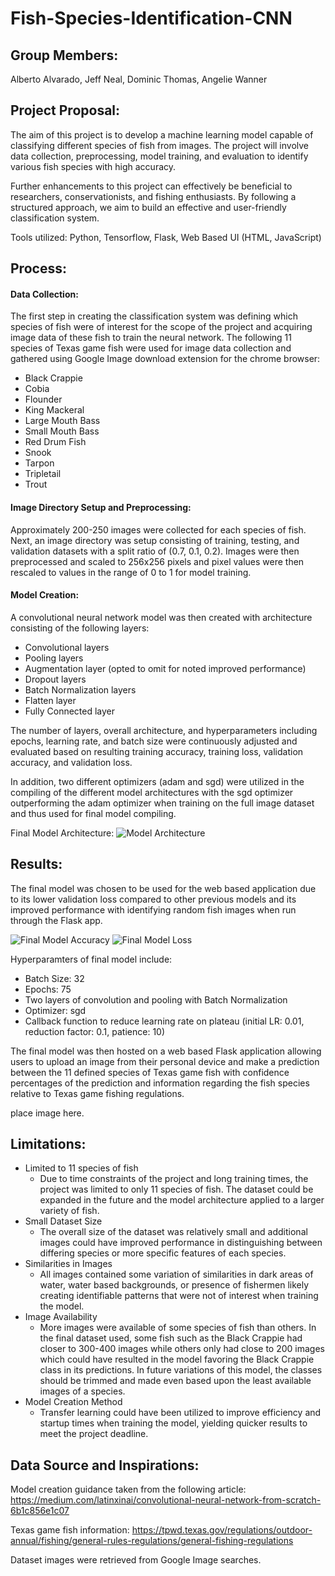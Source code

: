 # Fish-Species-Identification-CNN

## Group Members: 
Alberto Alvarado, Jeff Neal, Dominic Thomas, Angelie Wanner

## Project Proposal:
The aim of this project is to develop a machine learning model capable of classifying different species of fish from images. The project will involve data collection, preprocessing, model training, and evaluation to identify various fish species with high accuracy.

Further enhancements to this project can effectively be beneficial to researchers, conservationists, and fishing enthusiasts. By following a structured approach, we aim to build an effective and user-friendly classification system.

Tools utilized: Python, Tensorflow, Flask, Web Based UI (HTML, JavaScript) 

## Process:

#### Data Collection:

The first step in creating the classification system was defining which species of fish were of interest for the scope of the project and acquiring image data of these fish to train the neural network. The following 11 species of Texas game fish were used for image data collection and gathered using Google Image download extension for the chrome browser:

* Black Crappie
* Cobia
* Flounder
* King Mackeral
* Large Mouth Bass
* Small Mouth Bass
* Red Drum Fish
* Snook
* Tarpon
* Tripletail
* Trout

#### Image Directory Setup and Preprocessing:

Approximately 200-250 images were collected for each species of fish. Next, an image directory was setup consisting of training, testing, and validation datasets with a split ratio of (0.7, 0.1, 0.2). Images were then preprocessed and scaled to 256x256 pixels and pixel values were then rescaled to values in the range of 0 to 1 for model training.

#### Model Creation:

A convolutional neural network model was then created with architecture consisting of the following layers:

* Convolutional layers
* Pooling layers
* Augmentation layer (opted to omit for noted improved performance)
* Dropout layers
* Batch Normalization layers
* Flatten layer
* Fully Connected layer

The number of layers, overall architecture, and hyperparameters including epochs, learning rate, and batch size were continuously adjusted and evaluated based on resulting training accuracy, training loss, validation accuracy, and validation loss.

In addition, two different optimizers (adam and sgd) were utilized in the compiling of the different model architectures with the sgd optimizer outperforming the adam optimizer when training on the full image dataset and thus used for final model compiling.

Final Model Architecture:
![Model Architecture](https://github.com/DominicT1995/Fish-Species-Identification-CNN/blob/main/Project4/images/final_model_architecture.png?raw=true)

## Results:

The final model was chosen to be used for the web based application due to its lower validation loss compared to other previous models and its improved performance with identifying random fish images when run through the Flask app.

![Final Model Accuracy](https://github.com/DominicT1995/Fish-Species-Identification-CNN/blob/main/Project4/images/acc_graph_model_final_2.png?raw=true) ![Final Model Loss](https://github.com/DominicT1995/Fish-Species-Identification-CNN/blob/main/Project4/images/loss_graph_model_final_2.png?raw=true)

Hyperparamters of final model include:
* Batch Size: 32
* Epochs: 75
* Two layers of convolution and pooling with Batch Normalization
* Optimizer: sgd
* Callback function to reduce learning rate on plateau (initial LR: 0.01, reduction factor: 0.1, patience: 10)

The final model was then hosted on a web based Flask application allowing users to upload an image from their personal device and make a prediction between the 11 defined species of Texas game fish with confidence percentages of the prediction and information regarding the fish species relative to Texas game fishing regulations.

place image here.

## Limitations:

* Limited to 11 species of fish
  - Due to time constraints of the project and long training times, the project was limited to only 11 species of fish. The dataset could be expanded in the future and the model architecture applied to a larger variety of fish.
* Small Dataset Size
  - The overall size of the dataset was relatively small and additional images could have improved performance in distinguishing between differing species or more specific features of each species.
* Similarities in Images
  - All images contained some variation of similarities in dark areas of water, water based backgrounds, or presence of fishermen likely creating identifiable patterns that were not of interest when training the model.
* Image Availability
  - More images were available of some species of fish than others. In the final dataset used, some fish such as the Black Crappie had closer to 300-400 images while others only had close to 200 images which could have resulted in the model favoring the Black Crappie class in its predictions. In future variations of this model, the classes should be trimmed and made even based upon the least available images of a species.
* Model Creation Method
  - Transfer learning could have been utilized to improve efficiency and startup times when training the model, yielding quicker results to meet the project deadline.

## Data Source and Inspirations:

Model creation guidance taken from the following article:
https://medium.com/latinxinai/convolutional-neural-network-from-scratch-6b1c856e1c07

Texas game fish information:
https://tpwd.texas.gov/regulations/outdoor-annual/fishing/general-rules-regulations/general-fishing-regulations

Dataset images were retrieved from Google Image searches.
